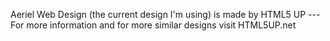 Aeriel Web Design (the current design I'm using) is made by HTML5 UP  --- For more information and for more similar designs visit HTML5UP.net